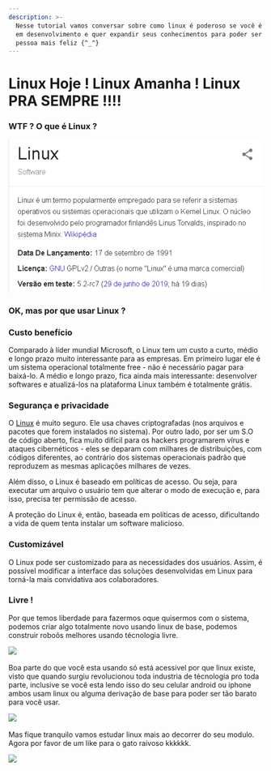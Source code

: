 ```yaml
---
description: >-
  Nesse tutorial vamos conversar sobre como linux é poderoso se você é um gênio
  em desenvolvimento e quer expandir seus conhecimentos para poder ser uma
  pessoa mais feliz {^_^}
---
```


# Linux Hoje ! Linux Amanha ! Linux PRA SEMPRE !!!!

### WTF ? O que é Linux ? 

![](.gitbook/assets/image%20%288%29.png)

### OK, mas por que usar Linux ? 

### Custo benefício

Comparado à líder mundial Microsoft, o Linux tem um custo a curto, médio e longo prazo muito interessante para as empresas. Em primeiro lugar ele é um sistema operacional totalmente free - não é necessário pagar para baixá-lo. A médio e longo prazo, fica ainda mais interessante: desenvolver softwares e atualizá-los na plataforma Linux também é totalmente grátis.

### Segurança e privacidade

O [Linux](http://cursos.escolalinux.com.br/curso/ubuntu-desktop-linux-10-horas--2) é muito seguro. Ele usa chaves criptografadas \(nos arquivos e pacotes que forem instalados no sistema\). Por outro lado, por ser um S.O de código aberto, fica muito difícil para os hackers programarem vírus e ataques cibernéticos - eles se deparam com milhares de distribuições, com códigos diferentes, ao contrário dos sistemas operacionais padrão que reproduzem as mesmas aplicações milhares de vezes.

Além disso, o Linux é baseado em políticas de acesso. Ou seja, para executar um arquivo o usuário tem que alterar o modo de execução e, para isso, precisa ter permissão de acesso.

A proteção do Linux é, então, baseada em políticas de acesso, dificultando a vida de quem tenta instalar um software malicioso.

### **Customizável**

O Linux pode ser customizado para as necessidades dos usuários. Assim, é possível modificar a interface das soluções desenvolvidas em Linux para torná-la mais convidativa aos colaboradores.

### Livre ! 

Por que temos liberdade para fazermos oque quisermos com o sistema, podemos criar algo totalmente novo usando linux de base, podemos construir roboôs melhores usando técnologia livre. 

![](https://slideplayer.com.br/slide/1639421/5/images/3/Software+livre+refere-se+a+4+liberdades.jpg)



Boa parte do que você esta usando só está acessivel por que linux existe, visto que quando surgiu revolucionou toda industria de técnologia pro toda parte, inclusive se você esta lendo isso do seu celular android ou iphone ambos usam linux ou alguma derivação de base para poder ser tão barato para você usar.

![](https://static.makeuseof.com/wp-content/uploads/2016/03/android-open-source-670x335.jpg)

Mas fique tranquilo vamos estudar linux mais ao decorrer do seu modulo.  Agora por favor de um like para o gato raivoso kkkkkk.

![](https://media.giphy.com/media/naxep4vNBAOL6/giphy.gif)



